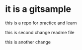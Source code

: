 # it is a gitsample

this is a repo for practice and learn

this is second change readme file

this is another change

